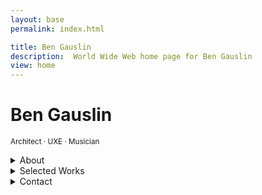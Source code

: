 ```yaml
---
layout: base
permalink: index.html

title: Ben Gauslin
description:  World Wide Web home page for Ben Gauslin
view: home
---
```

# Ben Gauslin

<small>Architect · UXE · Musician</small>

<details>
  <summary>About</summary>

  Hello, I’m a former Chicago architect and ex Google engineer who currently lives in New Orleans.
  
  I’m renovating a 140-year old house in the Vieux Carré these days, and spend quality time with friends, family, and the electric bass whenever I can.

</details>

<details>
  <summary>Selected Works</summary>

  Photos, sketches, and drawings of architectural projects; and a selection of web apps crafted with TypeScript, Sass, and HTML custom elements.

  - [![''](/img/ten-galaxy.jpg)][ten] <div>[Powers Of Ten][ten] web adaptation of the film by Charles and Ray Eames.</div>
  - [![''](/img/shotgun-front.jpg)][shotgun-fsj] <div>[Shotgun Renovation][shotgun-fsj] of a barge board house near Bayou St. John in New Orleans.</div>
  - [![''](/img/clock-icon.png)][clock] <div>[Clock][clock] composed of nine faces that reveal patterns over time.</div>
  - [![''](/img/calories-icon.png)][calories] <div>[Calorie Calculator][calories] for determining daily calorie needs.</div>
  - [![''](/img/sketch-piazza.png)][europa] <div>[Travel Sketches and Collages][europa] from time abroad in Europe.</div>
  - [![''](/img/moon-icon.png)][moon] <div>[Moon][moon] tracking for moorise, moonset, sunrise, sunset, and lunar phase.</div>
  - [![''](/img/hfac-hall.jpg)][hfac] <div>[House for an Art Collector][hfac] while employed at Shafer Architects in Chicago.</div>
  - [![''](/img/interest-icon.png)][interest] <div>[Compound Interest Calculator][interest] with support for multiple currencies.</div>

</details>

<details>
  <summary>Contact</summary>

  You can reach me via email, text, or voicemail:

  {% include 'links.njk' %}

</details>

<div>
  <external-links></external-links>
  <fancy-details accordion animated></fancy-details>
</div>

<script>
  {% include 'ExternalLinks.js' %}
  {% include 'FancyDetails.js' %}
</script>


[calories]: https://calories.gauslin.com "View the Calorie Calculator web app"
[clock]: https://clock.gauslin.com "View the Clock web app"
[europa]: https://slides.gauslin.com/sketches-collages "Documenting experiences with pen, pencil, and found materials"
[hfac]: https://sckarchitecture.com/house-for-an-art-collector "House For an Art Collector"
[interest]: https://interest.gauslin.com "View the Compound Interest Calculator web app"
[moon]: https://moon.gauslin.com "View the Moon web app"
[shotgun-fsj]: https://slides.gauslin.com/shotgun "Breathing new life into an 1890s New Orleans shotgun house"
[ten]: https://ten.gauslin.com "View the Powers Of Ten web app"
